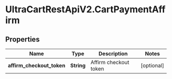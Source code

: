 # UltraCartRestApiV2.CartPaymentAffirm

## Properties
Name | Type | Description | Notes
------------ | ------------- | ------------- | -------------
**affirm_checkout_token** | **String** | Affirm checkout token | [optional] 


